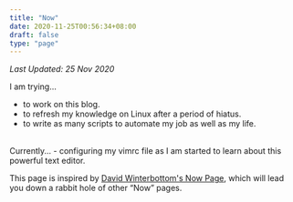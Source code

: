```yaml
---
title: "Now"
date: 2020-11-25T00:56:34+08:00
draft: false
type: "page"
---
```

*Last Updated: 25 Nov 2020*
<br />

I am trying...
- to work on this blog.
- to refresh my knowledge on Linux after a period of hiatus.
- to write as many scripts to automate my job as well as my life.
<br />  
Currently...
- configuring my vimrc file as I am started to learn about this powerful text editor.

This page is inspired by [David Winterbottom's Now Page](https://codeinthehole.com/now/), which will lead you down a rabbit hole of other “Now” pages.

